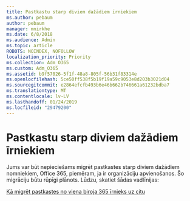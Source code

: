 ```yaml
---
title: Pastkastu starp diviem dažādiem īrniekiem
ms.author: pebaum
author: pebaum
manager: mnirkhe
ms.date: 6/8/2018
ms.audience: Admin
ms.topic: article
ROBOTS: NOINDEX, NOFOLLOW
localization_priority: Priority
ms.collection: Adm_O365
ms.custom: Adm_O365
ms.assetid: b9f57026-5f1f-48a8-805f-56b31f83314e
ms.openlocfilehash: 5ce50ff538f5b19f19a59c9053e8d203b3021d04
ms.sourcegitcommit: e2864efcfb493b6e46b662b746661a61232bdba7
ms.translationtype: MT
ms.contentlocale: lv-LV
ms.lasthandoff: 01/24/2019
ms.locfileid: "29479200"
---
```

# <a name="migrate-mailboxes-between-two-different-tenants"></a>Pastkastu starp diviem dažādiem īrniekiem

Jums var būt nepieciešams migrēt pastkastes starp diviem dažādiem nomniekiem, Office 365, piemēram, ja ir organizāciju apvienošanos. Šo migrāciju būtu rūpīgi plānots. Lūdzu, skatiet šādas vadlīnijas:
  
[Kā migrēt pastkastes no viena biroja 365 īrnieks uz citu](https://support.office.com/en-us/article/how-to-migrate-mailboxes-from-one-office-365-tenant-to-another-65af7d77-3e79-44d4-9173-04fd991358b7)
  

